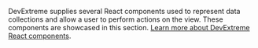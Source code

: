 DevExtreme supplies several React components used to represent data collections and allow a user to perform actions on the view. These components are showcased in this section. [Learn more about DevExtreme React components](/Documentation/Guide/React_Components/DevExtreme_React_Components/).
